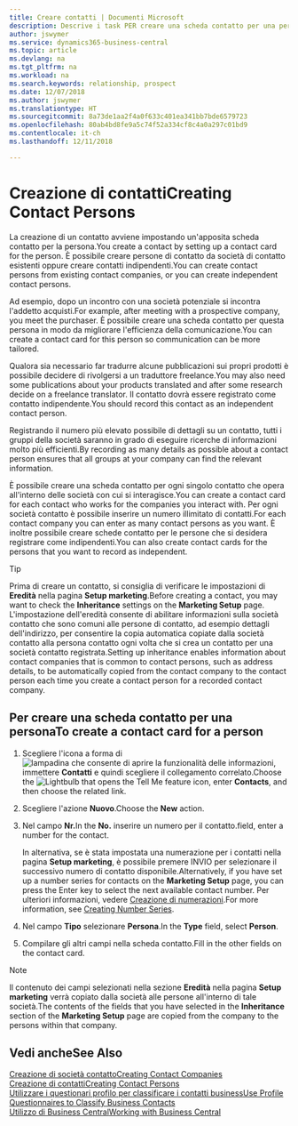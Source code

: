 ```yaml
---
title: Creare contatti | Documenti Microsoft
description: Descrive i task PER creare una scheda contatto per una persona, ad esempio, un potenziale cliente o un fornitore, contribuendo a definire la relazione e personalizzare la comunicazione.
author: jswymer
ms.service: dynamics365-business-central
ms.topic: article
ms.devlang: na
ms.tgt_pltfrm: na
ms.workload: na
ms.search.keywords: relationship, prospect
ms.date: 12/07/2018
ms.author: jswymer
ms.translationtype: HT
ms.sourcegitcommit: 8a73de1aa2f4a0f633c401ea341bb7bde6579723
ms.openlocfilehash: 80ab4bd8fe9a5c74f52a334cf8c4a0a297c01bd9
ms.contentlocale: it-ch
ms.lasthandoff: 12/11/2018

---
```

# <a name="creating-contact-persons"></a><span data-ttu-id="68bec-103">Creazione di contatti</span><span class="sxs-lookup"><span data-stu-id="68bec-103">Creating Contact Persons</span></span>
<span data-ttu-id="68bec-104">La creazione di un contatto avviene impostando un'apposita scheda contatto per la persona.</span><span class="sxs-lookup"><span data-stu-id="68bec-104">You create a contact by setting up a contact card for the person.</span></span> <span data-ttu-id="68bec-105">È possibile creare persone di contatto da società di contatto esistenti oppure creare contatti indipendenti.</span><span class="sxs-lookup"><span data-stu-id="68bec-105">You can create contact persons from existing contact companies, or you can create independent contact persons.</span></span>

<span data-ttu-id="68bec-106">Ad esempio, dopo un incontro con una società potenziale si incontra l'addetto acquisti.</span><span class="sxs-lookup"><span data-stu-id="68bec-106">For example, after meeting with a prospective company, you meet the purchaser.</span></span> <span data-ttu-id="68bec-107">È possibile creare una scheda contatto per questa persona in modo da migliorare l'efficienza della comunicazione.</span><span class="sxs-lookup"><span data-stu-id="68bec-107">You can create a contact card for this person so communication can be more tailored.</span></span>

<span data-ttu-id="68bec-108">Qualora sia necessario far tradurre alcune pubblicazioni sui propri prodotti è possibile decidere di rivolgersi a un traduttore freelance.</span><span class="sxs-lookup"><span data-stu-id="68bec-108">You may also need some publications about your products translated and after some research decide on a freelance translator.</span></span> <span data-ttu-id="68bec-109">Il contatto dovrà essere registrato come contatto indipendente.</span><span class="sxs-lookup"><span data-stu-id="68bec-109">You should record this contact as an independent contact person.</span></span>

<span data-ttu-id="68bec-110">Registrando il numero più elevato possibile di dettagli su un contatto, tutti i gruppi della società saranno in grado di eseguire ricerche di informazioni molto più efficienti.</span><span class="sxs-lookup"><span data-stu-id="68bec-110">By recording as many details as possible about a contact person ensures that all groups at your company can find the relevant information.</span></span>

<span data-ttu-id="68bec-111">È possibile creare una scheda contatto per ogni singolo contatto che opera all'interno delle società con cui si interagisce.</span><span class="sxs-lookup"><span data-stu-id="68bec-111">You can create a contact card for each contact who works for the companies you interact with.</span></span> <span data-ttu-id="68bec-112">Per ogni società contatto è possibile inserire un numero illimitato di contatti.</span><span class="sxs-lookup"><span data-stu-id="68bec-112">For each contact company you can enter as many contact persons as you want.</span></span> <span data-ttu-id="68bec-113">È inoltre possibile creare schede contatto per le persone che si desidera registrare come indipendenti.</span><span class="sxs-lookup"><span data-stu-id="68bec-113">You can also create contact cards for the persons that you want to record as independent.</span></span>

> [!TIP]  
>   <span data-ttu-id="68bec-114">Prima di creare un contatto, si consiglia di verificare le impostazioni di **Eredità** nella pagina **Setup marketing**.</span><span class="sxs-lookup"><span data-stu-id="68bec-114">Before creating a contact, you may want to check the **Inheritance** settings on the **Marketing Setup** page.</span></span> <span data-ttu-id="68bec-115">L'impostazione dell'eredità consente di abilitare informazioni sulla società contatto che sono comuni alle persone di contatto, ad esempio dettagli dell'indirizzo, per consentire la copia automatica copiate dalla società contatto alla persona contatto ogni volta che si crea un contatto per una società contatto registrata.</span><span class="sxs-lookup"><span data-stu-id="68bec-115">Setting up inheritance enables information about contact companies that is common to contact persons, such as address details, to be automatically copied from the contact company to the contact person each time you create a contact person for a recorded contact company.</span></span>

## <a name="to-create-a-contact-card-for-a-person"></a><span data-ttu-id="68bec-116">Per creare una scheda contatto per una persona</span><span class="sxs-lookup"><span data-stu-id="68bec-116">To create a contact card for a person</span></span>
1. <span data-ttu-id="68bec-117">Scegliere l'icona a forma di ![lampadina che consente di aprire la funzionalità delle informazioni](media/ui-search/search_small.png "Informazioni sull'operazione che si desidera eseguire"), immettere **Contatti** e quindi scegliere il collegamento correlato.</span><span class="sxs-lookup"><span data-stu-id="68bec-117">Choose the ![Lightbulb that opens the Tell Me feature](media/ui-search/search_small.png "Tell me what you want to do") icon, enter **Contacts**, and then choose the related link.</span></span>
2. <span data-ttu-id="68bec-118">Scegliere l'azione **Nuovo**.</span><span class="sxs-lookup"><span data-stu-id="68bec-118">Choose the **New** action.</span></span>
3. <span data-ttu-id="68bec-119">Nel campo **Nr.**</span><span class="sxs-lookup"><span data-stu-id="68bec-119">In the **No.**</span></span> <span data-ttu-id="68bec-120">inserire un numero per il contatto.</span><span class="sxs-lookup"><span data-stu-id="68bec-120">field, enter a number for the contact.</span></span>

    <span data-ttu-id="68bec-121">In alternativa, se è stata impostata una numerazione per i contatti nella pagina **Setup marketing**, è possibile premere INVIO per selezionare il successivo numero di contatto disponibile.</span><span class="sxs-lookup"><span data-stu-id="68bec-121">Alternatively, if you have set up a number series for contacts on the **Marketing Setup** page, you can press the Enter key to select the next available contact number.</span></span> <span data-ttu-id="68bec-122">Per ulteriori informazioni, vedere [Creazione di numerazioni](ui-create-number-series.md).</span><span class="sxs-lookup"><span data-stu-id="68bec-122">For more information, see [Creating Number Series](ui-create-number-series.md).</span></span>
4. <span data-ttu-id="68bec-123">Nel campo **Tipo** selezionare **Persona**.</span><span class="sxs-lookup"><span data-stu-id="68bec-123">In the **Type** field, select **Person**.</span></span>
5. <span data-ttu-id="68bec-124">Compilare gli altri campi nella scheda contatto.</span><span class="sxs-lookup"><span data-stu-id="68bec-124">Fill in the other fields on the contact card.</span></span>

> [!NOTE]  
>   <span data-ttu-id="68bec-125">Il contenuto dei campi selezionati nella sezione **Eredità** nella pagina **Setup marketing** verrà copiato dalla società alle persone all'interno di tale società.</span><span class="sxs-lookup"><span data-stu-id="68bec-125">The contents of the fields that you have selected in the **Inheritance** section of the **Marketing Setup** page are copied from the company to the persons within that company.</span></span>

## <a name="see-also"></a><span data-ttu-id="68bec-126">Vedi anche</span><span class="sxs-lookup"><span data-stu-id="68bec-126">See Also</span></span>
[<span data-ttu-id="68bec-127">Creazione di società contatto</span><span class="sxs-lookup"><span data-stu-id="68bec-127">Creating Contact Companies</span></span>](marketing-create-contact-companies.md)  
[<span data-ttu-id="68bec-128">Creazione di contatti</span><span class="sxs-lookup"><span data-stu-id="68bec-128">Creating Contact Persons</span></span>](marketing-create-contact-persons.md)  
[<span data-ttu-id="68bec-129">Utilizzare i questionari profilo per classificare i contatti business</span><span class="sxs-lookup"><span data-stu-id="68bec-129">Use Profile Questionnaires to Classify Business Contacts</span></span>](marketing-create-contact-profile-questionnaire.md)  
[<span data-ttu-id="68bec-130">Utilizzo di Business Central</span><span class="sxs-lookup"><span data-stu-id="68bec-130">Working with Business Central</span></span>](ui-work-product.md)

